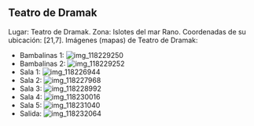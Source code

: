 ## Teatro de Dramak
Lugar: Teatro de Dramak.
Zona: Islotes del mar Rano.
Coordenadas de su ubicación: [21,7].
Imágenes (mapas) de Teatro de Dramak:
- Bambalinas 1: ![img_118229250](https://media.discordapp.net/attachments/1115311447145193482/1115321186734309527/118229250.jpg)
- Bambalinas 2: ![img_118229252](https://media.discordapp.net/attachments/1115311447145193482/1115321188302983329/118229252.jpg)
- Sala 1: ![img_118226944](https://media.discordapp.net/attachments/1115311447145193482/1115321179968913490/118226944.jpg)
- Sala 2: ![img_118227968](https://media.discordapp.net/attachments/1115311447145193482/1115321183211110521/118227968.jpg)
- Sala 3: ![img_118228992](https://media.discordapp.net/attachments/1115311447145193482/1115321185132097536/118228992.jpg)
- Sala 4: ![img_118230016](https://media.discordapp.net/attachments/1115311447145193482/1115321191406784613/118230016.jpg)
- Sala 5: ![img_118231040](https://media.discordapp.net/attachments/1115311447145193482/1115321193378086932/118231040.jpg)
- Salida: ![img_118232064](https://media.discordapp.net/attachments/1115311447145193482/1115321195169058956/118232064.jpg)